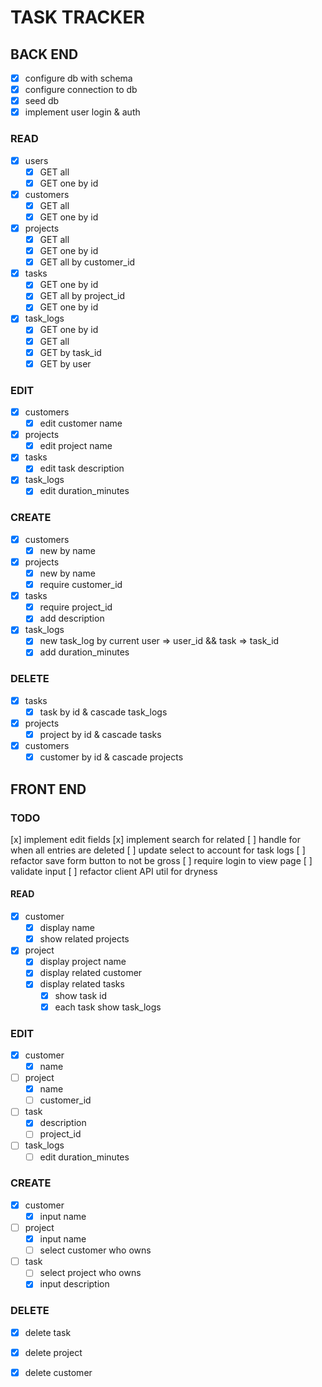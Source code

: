 # TASK TRACKER

## BACK END

- [x] configure db with schema
- [x] configure connection to db
- [x] seed db
- [x] implement user login & auth

### READ
  - [x] users
    - [x] GET all
    - [x] GET one by id

  - [x] customers
    - [x] GET all
    - [x] GET one by id

  - [x] projects
    - [x] GET all
    - [x] GET one by id
    - [x] GET all by customer_id

  - [x] tasks
    - [x] GET one by id
    - [x] GET all by project_id
    - [x] GET one by id

  - [x] task_logs
    - [x] GET one by id
    - [x] GET all
    - [x] GET by task_id
    - [x] GET by user

### EDIT
  - [x] customers
    - [x] edit customer name
  
  - [x] projects
    - [x] edit project name

  - [x] tasks
    - [x] edit task description

  - [x] task_logs
    - [x] edit duration_minutes

### CREATE
  - [x] customers
    - [x] new by name
  
  - [x] projects
    - [x] new by name
    - [x] require customer_id

  - [x] tasks
    - [x] require project_id
    - [x] add description

  - [x] task_logs
    - [x] new task_log by current user => user_id && task => task_id
    - [x] add duration_minutes

### DELETE
  - [x] tasks
    - [x] task by id & cascade task_logs

  - [x] projects
    - [x] project by id & cascade tasks

  - [x] customers
    - [x] customer by id & cascade projects

## FRONT END

### TODO
[x] implement edit fields
[x] implement search for related
[ ] handle for when all entries are deleted
[ ] update select to account for task logs
[ ] refactor save form button to not be gross
[ ] require login to view page
[ ] validate input
[ ] refactor client API util for dryness

#### READ
  - [x] customer
    - [x] display name
    - [x] show related projects

  - [x] project
    - [x] display project name
    - [x] display related customer
    - [x] display related tasks
      - [x] show task id
      - [x] each task show task_logs

### EDIT
  - [x] customer
    - [x] name

  - [ ] project 
    - [x] name
    - [ ] customer_id

  - [ ] task
    - [x] description
    - [ ] project_id
  
  - [ ] task_logs
    - [ ] edit duration_minutes

### CREATE
  - [x] customer
    - [x] input name

  - [ ] project
    - [x] input name
    - [ ] select customer who owns
  
  - [ ] task
    - [ ] select project who owns
    - [x] input description

### DELETE
  - [x] delete task
  
  - [x] delete project

  - [x] delete customer